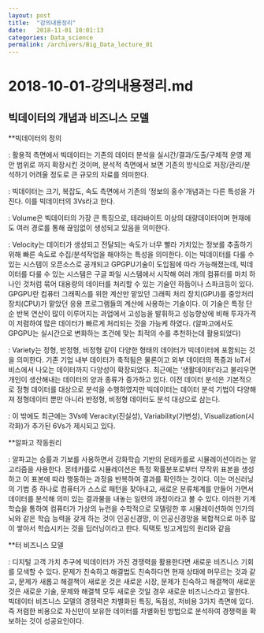 ```yaml
---
layout: post
title:  "강의내용정리"
date:   2018-11-01 10:01:13
categories: Data_science
permalink: /archivers/Big_Data_lecture_01
---
```


# 2018-10-01-강의내용정리.md

## 빅데이터의 개념과 비즈니스 모델
  
**빅데이터의 정의

: 활용적 측면에서 빅데이터는 기존의 데이터 분석을 실시간/결과/도출/구체적 운영 제안 범위로 까지 확장시킨 것이며, 분석적 측면에서 보면 기존의 방식으로 저장/관리/분석하기 어려울 정도로 큰 규모의 자료를 의미한다.

: 빅데이터는 크기, 복잡도, 속도 측면에서 기존의 ‘정보의 홍수’개념과는 다른 특성을 가진다. 이를 빅데이터의 3Vs라고 한다.

: Volume은 빅데이터의 가장 큰 특징으로, 테라바이트 이상의 대량데이터이며 현재에도 여러 경로를 통해 끊임없이 생성되고 있음을 의미한다.

: Velocity는 데이터가 생성되고 전달되는 속도가 너무 빨라 가치있는 정보를 추출하기 위해 빠른 속도로 수집/분석작업을 해야하는 특성을 의미한다. 이는 빅데이터를 다룰 수 있는 시스템이 오픈소스로 공개되고 GPGPU기술이 도입됨에 따라 가능해졌는데, 빅데이터를 다룰 수 있는 시스템은 구글 파일 시스템에서 시작해 여러 개의 컴퓨터를 마치 하나인 것처럼 묶어 대용량의 데이터를 처리할 수 있는 기술인 하둡이나 스파크등이 있다. GPGPU란 컴퓨터 그래픽스를 위한 계산만 맡았던 그래픽 처리 장치(GPU)를 중앙처리장치(CPU)가 맡았던 응용 프로그램들의 계산에 사용하는 기술이다. 이 기술은 특정 단순 반복 연산이 많이 이루어지는 과업에서 고성능을 발휘하고 성능향상에 비해 투자가격이 저렴하여 많은 데이터가 빠르게 처리되는 것을 가능케 하였다. (알파고에서도 GPGPU는 실시간으로 변화하는 조건에 맞는 최적의 수를 추천하는데 활용되었다)

: Variety는 정형, 반정형, 비정형 같이 다양한 형태의 데이터가 빅데이터에 포함되는 것을 의미한다. 기존 기업 내부 데이터가 축적됨은 물론이고 외부 데이터의 폭증과 IoT서비스에서 나오는 데이터까지 다양성이 확장되었다. 최근에는 ‘생활데이터’라고 불리우면 개인이 생산해내는 데이터의 양과 종류가 증가하고 있다. 이전 데이터 분석은 기본적으로 정형 데이터를 대상으로 분석을 수행하였지만 빅데이터는 데이터 분석 기법이 다양해져 정형데이터 뿐만 아니라 반정형, 비정형 데이터도 분석 대상으로 삼는다.

: 이 밖에도 최근에는 3Vs에 Veracity(진실성), Variability(가변성), Visualization(시각화)가 추가된 6Vs가 제시되고 있다.

**알파고 작동원리

: 알파고는 승률과 기보를 사용하면서 강화학습 기반의 몬테카를로 시뮬레이션이라는 알고리즘을 사용한다. 몬테카를로 시뮬레이션은 특정 확률분포로부터 무작위 표본을 생성하고 이 표본에 따라 행동하는 과정을 반복하여 결과를 확인하는 것이다. 이는 머신러닝의 기법 중 하나로 컴퓨터가 스스로 패턴을 찾아내고, 새로운 분류체계를 만들어 가면서 데이터를 분석해 의미 있는 결과물을 내놓는 일련의 과정이라고 볼 수 있다. 이러한 기계학습을 통하여 컴퓨터가 가상의 뉴런을 수학적으로 모델링한 후 시뮬레이션하여 인가의 뇌와 같은 학습 능력을 갖게 하는 것이 인공신경망, 이 인공신경망을 복합적으로 아주 많이 쌓아서 학습시키는 것을 딥러닝이라고 한다. 틱택토 빙고게임의 원리와 같음

 

**터 비즈니스 모델

: 디지털 고객 가치 추구에 빅데이터가 가진 경쟁력을 활용한다면 새로운 비즈니스 기회를 모색할 수 있다. 문제가 친숙하고 해결법도 친숙하다면 현재 상태에 머무르는 것과 같고, 문제가 새롭고 해결책이 새로운 것은 새로운 시장, 문제가 친숙하고 해결책이 새로운 것은 새로운 기술, 문제와 해결책 모두 새로운 것일 경우 새로운 비즈니스라고 말한다. 빅데이터 비즈니스 모델의 경쟁력은 차별화된 특징, 독점성, 저비용 3가지 측면에 있다. 즉 저렴한 비용으로 자신만이 보유한 데이터를 차별화된 방법으로 분석하여 경쟁력을 확보하는 것이 성공요인이다.
